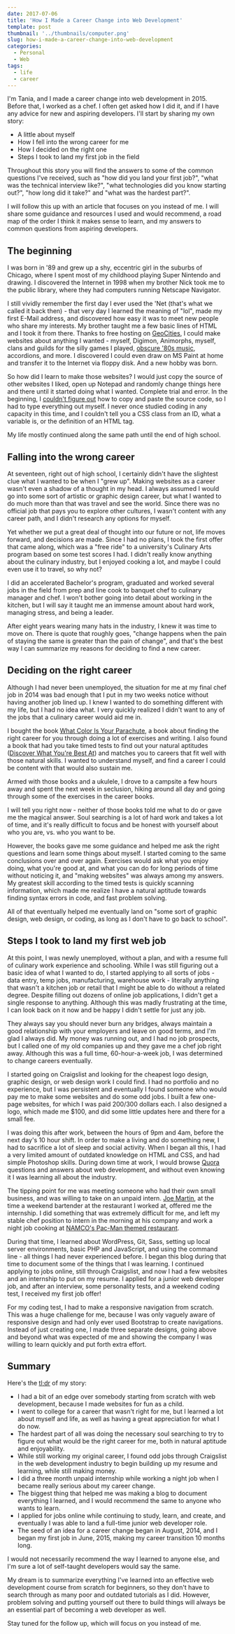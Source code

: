```yaml
---
date: 2017-07-06
title: 'How I Made a Career Change into Web Development'
template: post
thumbnail: '../thumbnails/computer.png'
slug: how-i-made-a-career-change-into-web-development
categories:
  - Personal
  - Web
tags:
  - life
  - career
---
```


I'm Tania, and I made a career change into web development in 2015. Before that, I worked as a chef. I often get asked how I did it, and if I have any advice for new and aspiring developers. I'll start by sharing my own story:

- A little about myself
- How I fell into the wrong career for me
- How I decided on the right one
- Steps I took to land my first job in the field

Throughout this story you will find the answers to some of the common questions I've received, such as "how did you land your first job?", "what was the technical interview like?", "what technologies did you know starting out?", "how long did it take?" and "what was the hardest part?".

I will follow this up with an article that focuses on you instead of me. I will share some guidance and resources I used and would recommend, a road map of the order I think it makes sense to learn, and my answers to common questions from aspiring developers.

## The beginning

I was born in '89 and grew up a shy, eccentric girl in the suburbs of Chicago, where I spent most of my childhood playing Super Nintendo and drawing. I discovered the Internet in 1998 when my brother Nick took me to the public library, where they had computers running Netscape Navigator.

I still vividly remember the first day I ever used the 'Net (that's what we called it back then) - that very day I learned the meaning of "lol", made my first E-Mail address, and discovered how easy it was to meet new people who share my interests. My brother taught me a few basic lines of HTML and I took it from there. Thanks to free hosting on [GeoCities](https://en.wikipedia.org/wiki/Yahoo!_GeoCities), I could make websites about anything I wanted - myself, Digimon, Animorphs, myself, clans and guilds for the silly games I played, [obscure '80s music](http://web.archive.org/web/20070203070409/http://seonadancing.com:80/), accordions, and more. I discovered I could even draw on MS Paint at home and transfer it to the Internet via floppy disk. And a new hobby was born.

So how did I learn to make those websites? I would just copy the source of other websites I liked, open up Notepad and randomly change things here and there until it started doing what I wanted. Complete trial and error. In the beginning, I [couldn't figure out](http://www.academicpsychiatry.org/htdocs/Fidlerdocs/Education/Faculty_Development/internet/docsource.html) how to copy and paste the source code, so I had to type everything out myself. I never once studied coding in any capacity in this time, and I couldn't tell you a CSS class from an ID, what a variable is, or the definition of an HTML tag.

My life mostly continued along the same path until the end of high school.

## Falling into the wrong career

At seventeen, right out of high school, I certainly didn't have the slightest clue what I wanted to be when I "grew up". Making websites as a career wasn't even a shadow of a thought in my head. I always assumed I would go into some sort of artistic or graphic design career, but what I wanted to do much more than that was travel and see the world. Since there was no official job that pays you to explore other cultures, I wasn't content with any career path, and I didn't research any options for myself.

Yet whether we put a great deal of thought into our future or not, life moves forward, and decisions are made. Since I had no plans, I took the first offer that came along, which was a "free ride" to a university's Culinary Arts program based on some test scores I had. I didn't really know anything about the culinary industry, but I enjoyed cooking a lot, and maybe I could even use it to travel, so why not?

I did an accelerated Bachelor's program, graduated and worked several jobs in the field from prep and line cook to banquet chef to culinary manager and chef. I won't bother going into detail about working in the kitchen, but I will say it taught me an immense amount about hard work, managing stress, and being a leader.

After eight years wearing many hats in the industry, I knew it was time to move on. There is quote that roughly goes, "change happens when the pain of staying the same is greater than the pain of change", and that's the best way I can summarize my reasons for deciding to find a new career.

## Deciding on the right career

Although I had never been unemployed, the situation for me at my final chef job in 2014 was bad enough that I put in my two weeks notice without having another job lined up. I knew I wanted to do something different with my life, but I had no idea what. I very quickly realized I didn't want to any of the jobs that a culinary career would aid me in.

I bought the book [What Color Is Your Parachute](https://en.wikipedia.org/wiki/What_Color_is_Your_Parachute%3F), a book about finding the right career for you through doing a lot of exercises and writing. I also found a book that had you take timed tests to find out your natural aptitudes ([Discover What You're Best At](https://www.amazon.com/Discover-What-Youre-Best-At/dp/0684839563/ref=sr_1_1?s=books&ie=UTF8&qid=1499890850&sr=1-1&keywords=discover+what+you%27re+best+at)) and matches you to careers that fit well with those natural skills. I wanted to understand myself, and find a career I could be content with that would also sustain me.

Armed with those books and a ukulele, I drove to a campsite a few hours away and spent the next week in seclusion, hiking around all day and going through some of the exercises in the career books.

I will tell you right now - neither of those books told me what to do or gave me the magical answer. Soul searching is a lot of hard work and takes a lot of time, and it's really difficult to focus and be honest with yourself about who you are, vs. who you want to be.

However, the books gave me some guidance and helped me ask the right questions and learn some things about myself. I started coming to the same conclusions over and over again. Exercises would ask what you enjoy doing, what you're good at, and what you can do for long periods of time without noticing it, and "making websites" was always among my answers. My greatest skill according to the timed tests is quickly scanning information, which made me realize I have a natural aptitude towards finding syntax errors in code, and fast problem solving.

All of that eventually helped me eventually land on "some sort of graphic design, web design, or coding, as long as I don't have to go back to school".

## Steps I took to land my first web job

At this point, I was newly unemployed, without a plan, and with a resume full of culinary work experience and schooling. While I was still figuring out a basic idea of what I wanted to do, I started applying to all sorts of jobs - data entry, temp jobs, manufacturing, warehouse work - literally anything that wasn't a kitchen job or retail that I might be able to do without a related degree. Despite filling out dozens of online job applications, I didn't get a single response to anything. Although this was madly frustrating at the time, I can look back on it now and be happy I didn't settle for just any job.

They always say you should never burn any bridges, always maintain a good relationship with your employers and leave on good terms, and I'm glad I always did. My money was running out, and I had no job prospects, but I called one of my old companies up and they gave me a chef job right away. Although this was a full time, 60-hour-a-week job, I was determined to change careers eventually.

I started going on Craigslist and looking for the cheapest logo design, graphic design, or web design work I could find. I had no portfolio and no experience, but I was persistent and eventually I found someone who would pay me to make some websites and do some odd jobs. I built a few one-page websites, for which I was paid $200/$300 dollars each. I also designed a logo, which made me \$100, and did some little updates here and there for a small fee.

I was doing this after work, between the hours of 9pm and 4am, before the next day's 10 hour shift. In order to make a living and do something new, I had to sacrifice a lot of sleep and social activity. When I began all this, I had a very limited amount of outdated knowledge on HTML and CSS, and had simple Photoshop skills. During down time at work, I would browse [Quora](https://www.quora.com/) questions and answers about web development, and without even knowing it I was learning all about the industry.

The tipping point for me was meeting someone who had their own small business, and was willing to take on an unpaid intern. [Joe Martin](http://hijoemartin.com/), at the time a weekend bartender at the restaurant I worked at, offered me the internship. I did something that was extremely difficult for me, and left my stable chef position to intern in the morning at his company and work a night job cooking at [NAMCO's Pac-Man themed restaurant](http://www.level257.com/).

During that time, I learned about WordPress, Git, Sass, setting up local server environments, basic PHP and JavaScript, and using the command line - all things I had never experienced before. I began this blog during that time to document some of the things that I was learning. I continued applying to jobs online, still through Craigslist, and now I had a few websites and an internship to put on my resume. I applied for a junior web developer job, and after an interview, some personality tests, and a weekend coding test, I received my first job offer!

For my coding test, I had to make a responsive navigation from scratch. This was a huge challenge for me, because I was only vaguely aware of responsive design and had only ever used Bootstrap to create navigations. Instead of just creating one, I made three separate designs, going above and beyond what was expected of me and showing the company I was willing to learn quickly and put forth extra effort.

## Summary

Here's the [tl;dr](https://en.wikipedia.org/wiki/Wikipedia:Too_long;_didn%27t_read) of my story:

- I had a bit of an edge over somebody starting from scratch with web development, because I made websites for fun as a child.
- I went to college for a career that wasn't right for me, but I learned a lot about myself and life, as well as having a great appreciation for what I do now.
- The hardest part of all was doing the necessary soul searching to try to figure out what would be the right career for me, both in natural aptitude and enjoyability.
- While still working my original career, I found odd jobs through Craigslist in the web development industry to begin building up my resume and learning, while still making money.
- I did a three month unpaid internship while working a night job when I became really serious about my career change.
- The biggest thing that helped me was making a blog to document everything I learned, and I would recommend the same to anyone who wants to learn.
- I applied for jobs online while continuing to study, learn, and create, and eventually I was able to land a full-time junior web developer role.
- The seed of an idea for a career change began in August, 2014, and I began my first job in June, 2015, making my career transition 10 months long.

I would not necessarily recommend the way I learned to anyone else, and I'm sure a lot of self-taught developers would say the same.

My dream is to summarize everything I've learned into an effective web development course from scratch for beginners, so they don't have to search through as many poor and outdated tutorials as I did. However, problem solving and putting yourself out there to build things will always be an essential part of becoming a web developer as well.

Stay tuned for the follow up, which will focus on you instead of me.
